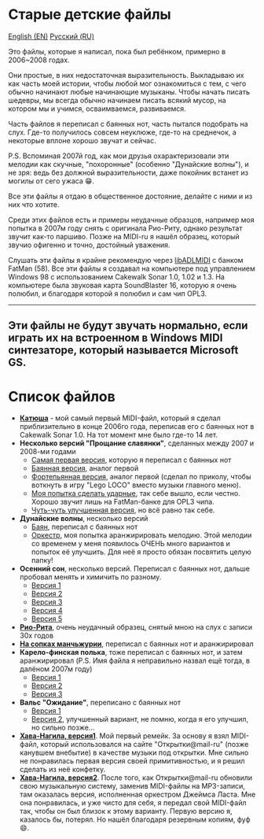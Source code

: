 # Старые детские файлы

[English (EN)](README.md) [Русский (RU)](README.RUS.md)

Это файлы, которые я написал, пока был ребёнком, примерно в 2006~2008 годах.

Они простые, в них недостаточная выразительность. Выкладываю их как часть моей
истории, чтобы любой мог ознакомиться с тем, с чего обычно начинают любые
начинающие музыканы. Чтобы начать писать шедевры, мы всегда обычно начинаем
писать всякий мусор, на котором мы и учимся, осваимваемся, развиваемся.

Часть файлов я переписал с баянных нот, часть пытался подобрать на слух. Где-то
получилось совсем неуклюже, где-то на среднечок, а некоторые вплоне хорошо
звучат и сейчас.

P.S. Вспоминая 2007й год, как мои друзья охарактеризовали эти мелодии как
скучные, "похоронные" (особенно "Дунайские волны"), и не зря: ведь без должной
выразительности, даже покойник встанет из могилы от сего ужаса :grin:.

Все эти файлы я отдаю в общественное достояние, делайте с ними и из них что
хотите.

Среди этих файлов есть и примеры неудачные образцов, например моя попытка в
2007м году снять с оригинала Рио-Риту, однако результат звучит как-то паршиво.
Позже на MIDI-ru я нашёл образец, который звучио офигенно и точно, достойный
уважения.

Слушать эти файлы я крайне рекомендую через [libADLMIDI](https://github.com/Wohlstand/libADLMIDI) с банком FatMan (58).
Все эти файлы я создавал на компьютере под управлением Windows 98 с
использованием Cakewalk Sonar 1.0, 1.02 и 1.3. На компьютере была звуковая карта
SoundBlaster 16, которую я очень полюбил, и благодаря которой я полюбил и сам
чип OPL3.

-------------
**Эти файлы не будут звучать нормально, если играть их на встроенном в Windows MIDI синтезаторе, который называется Microsoft GS.**
-------------

# Список файлов
* [**Катюша**](Katusha.mid) - мой самый первый MIDI-файл, который я сделал приблизительно в конце
2006го года, переписав его с баянных нот в Cakewalk Sonar 1.0. На тот момент мне
было где-то 14 лет.
* **Несколько версий "Прощание славянки"**, сделанных между 2007 и 2008-ми годами
  * [Самая первая версия](Slav_ver1.mid), которую я переписал с баянных нот
  * [Баянная версия](Slav_accordion.mid), аналог первой
  * [Фортепьянная версия](Slav_piano.mid), аналог первой (сделал по приколу, чтобы воткнуть в игру
    "Lego LOCO" вместо музыки главного меню).
  * [Моя попытка сделать ударные](Slav_ver2-1.mid), так себе вышло, если честно. Хорошо звучит лишь
    на FatMan-банке для OPL3 чипа.
  * [Чуть-чуть улучшенная версия](Slav_ver2-2.mid), но всё равно так себе.
* **Дунайские волны**, несколько версий
  * [Баян](Valurile_Dun%C4%83rii_accordion.mid), переписал с баянных нот
  * [Оркестр](Valurile_Dun%C4%83rii_orchestra.mid), моя попытка аранжирировать мелодию. Этой мелодии со временем у меня
  появилось ОЧЕНЬ много вариантов и попыток её улучшить. Для неё я просто обязан
  посвятить целую папку!
* **Осенний сон**, несколько версий. Переписал с баянных нот, дальше пробовал менять
и химичить по разному.
  * [Версия 1](Ossennij_son_ver1.mid)
  * [Версия 2](Ossennij_son_ver2.mid)
  * [Версия 3](Ossennij_son_ver3.mid)
  * [Версия 4](Ossennij_son_ver4.mid)
  * [Версия 5](Ossennij_son_ver5.mid)
* [**Рио-Рита**](Rio-Ritta.mid), очень неудачный образец, снятый мною на слух с записи 30х годов
* [**На сопках манчьжурии**](Na_sopkah_manchzhuriji.mid), переписал с баянных нот и аранжирировал
* **Карело-финская полька**, тоже переписал с баянных нот, и затем аранжирировал (P.S. Имя файла я неправильно назвал ещё тогда, в далёном 2007м году)
  * [Версия 1](KorelloFinskayapolka_ver1.mid)
  * [Версия 2](KorelloFinskayapolka_ver2.mid)
  * [Версия 3](KorelloFinskayapolka_ver3.mid)
* **Вальс "Ожидание"**, переписано с баянных нот
  * [Версия 1](Ozhidanie_ver1.mid)
  * [Версия 2](Ozhidanie_ver2.mid), улучшенный вариант, не помню, когда я его улучшил, но сильно позже...
* [**Хава-Нагила, версия1**](HavaNagila_ver1.mid). Мой первый ремейк. За основу я взял MIDI-файл, который
использовался на сайте "Открытки@mail-ru" (позже канувшем внебытие) в качестве
музыки под открытки. Мне сильно не понравилась первая версия своей
примитивностью, и я решил сделать из неё конфетку.
* [**Хава-Нагила, версия2**](HavaNagila_ver1.mid). После того, как Открытки@mail-ru обновили свою
музыкальную систему, заменив MIDI-файлы на MP3-записи, там оказалась версия,
исполненная оркестром Джеймса Ласта. Мне она понравилась, и уже чисто для себя,
я передал свой MIDI-файл так, чтобы он был близок к этому варианту. Первую
версию я, казалось бы, потерял. Но нашёл благодаря резервным копиям, фуф :smile:.

